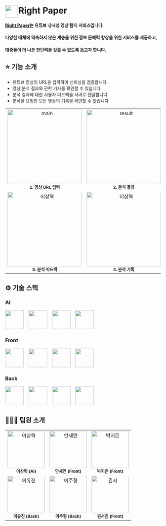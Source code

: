 <div>
  <img src="https://github.com/user-attachments/assets/1aaa4fdf-5838-4d5f-bca0-a0f9269cde7c" width="40" align="left">
  <h1>Right Paper</h1>
</div>

#### [Right Paper](https://right-paper.vercel.app/)는 유튜브 낚시성 영상 탐지 서비스입니다. 

#### 다양한 매체에 익숙하지 않은 계층을 위한 정보 문해력 향상을 위한 서비스를 제공하고, 

#### 대중들이 더 나은 판단력을 갖출 수 있도록 돕고자 합니다.

## ⭐ 기능 소개
- 유튜브 영상의 URL을 입력하여 신뢰성을 검증합니다
- 영상 분석 결과와 관련 기사를 확인할 수 있습니다
- 분석 결과에 대한 사용자 피드백을 서버로 전달합니다
- 분석을 요청한 모든 영상의 기록을 확인할 수 있습니다

<table>
  <tbody>
    <tr>
      <td align="center"><img src="https://github.com/user-attachments/assets/7adb3ad0-481a-4fff-b426-254ad5927139" width="240px;" alt="main"/><br /><sub><b>1. 영상 URL 입력</b></sub><br /></td>
      <td align="center"><img src="https://github.com/user-attachments/assets/ef60aa34-46ba-4034-83a3-c7031f765d3a" width="240px;" alt="result"/><br /><sub><b>2. 분석 결과</b></sub><br /></td>
    <tr/>
    <tr>
      <td align="center"><img src="https://github.com/user-attachments/assets/f7dcdaa7-e40d-494a-9eed-e54ff6af10c7" width="240px;" alt="이상혁"/><br /><sub><b>3. 분석 피드백</b></sub><br /></td>
      <td align="center"><img src="https://github.com/user-attachments/assets/f076ee09-5c1d-4e07-ad2a-acb121e2280c" width="240px;" alt="이상혁"/><br /><sub><b>4. 분석 기록</b></sub><br /></td>
    </tr>
  </tbody>
</table>



## ⚙️ 기술 스택
### AI
<div>
  <img src="https://cdn.jsdelivr.net/gh/devicons/devicon@latest/icons/python/python-original.svg" width="60" height="60"/>
  &nbsp;&nbsp;
  <img src="https://cdn.jsdelivr.net/gh/devicons/devicon@latest/icons/pytorch/pytorch-original.svg" width="60" height="60"/>
  &nbsp;&nbsp;
  <img src="https://cdn.jsdelivr.net/gh/devicons/devicon@latest/icons/jupyter/jupyter-original-wordmark.svg" width="60" height="60"/>
  &nbsp;&nbsp;
  <img src="https://cdn.jsdelivr.net/gh/devicons/devicon@latest/icons/googlecloud/googlecloud-original.svg" width="60" height="60"/>
</div>    

### Front
<div>
  <img src="https://cdn.jsdelivr.net/gh/devicons/devicon@latest/icons/typescript/typescript-original.svg" width="60" height="60"/>
  &nbsp;&nbsp;
  <img src="https://cdn.jsdelivr.net/gh/devicons/devicon@latest/icons/react/react-original-wordmark.svg" width="60" height="60"/>    
  &nbsp;&nbsp;
  <img src="https://cdn.jsdelivr.net/gh/devicons/devicon@latest/icons/nextjs/nextjs-original.svg" width="60" height="60"/>
  &nbsp;&nbsp;
  <img src="https://cdn.jsdelivr.net/gh/devicons/devicon@latest/icons/tailwindcss/tailwindcss-original.svg" width="60" height="60"/>        
</div>
            
### Back
<div>
  <img src="https://cdn.jsdelivr.net/gh/devicons/devicon@latest/icons/python/python-original.svg" width="60" height="60"/>
  &nbsp;&nbsp;
  <img src="https://github.com/user-attachments/assets/db914b89-a96b-4a63-bacd-4cd58ba43985" width="60" height="60"/>
  &nbsp;&nbsp;
  <img src="https://cdn.jsdelivr.net/gh/devicons/devicon@latest/icons/mysql/mysql-original.svg" width="60" height="60"/>
  &nbsp;&nbsp;
  <img src="https://cdn.jsdelivr.net/gh/devicons/devicon@latest/icons/amazonwebservices/amazonwebservices-plain-wordmark.svg" width="60" height="60"/> 
</div>

## 🧑🏻‍💻 팀원 소개
<table>
  <tbody>
    <tr>
      <td align="center"><a href="https://github.com/Sangvierr"><img src="https://avatars.githubusercontent.com/u/165464507?v=4" width="120px;" alt="이상혁"/></a><br /><sub><b>이상혁 (AI)</b></sub><br /></td>
      <td align="center"><a href="https://github.com/Ahnsaeyeon"><img src="https://avatars.githubusercontent.com/u/127393133?v=4" width="120px;" alt="안세연"/></a><br /><sub><b>안세연 (Front)</b></sub><br /></td>
      <td align="center"><a href="https://github.com/jieun0824"><img src="https://avatars.githubusercontent.com/u/86359553?v=4" width="120px;" alt="박지은"/></a><br /><sub><b>박지은 (Front)</b></sub><br /></td>
     <tr/>
      <td align="center"><a href="https://github.com/2uwls"><img src="https://avatars.githubusercontent.com/u/101469780?v=4" width="120px;" alt="이유진"/></a><br /><sub><b>이유진 (Back)</b></sub><br /></td>
      <td align="center"><a href="https://github.com/Jubroooo"><img src="https://avatars.githubusercontent.com/u/127478342?v=4" width="120px;" alt="이주형"/></a><br /><sub><b>이주형 (Back)</b></sub><br /></td>
      <td align="center"><a href="https://github.com/b0xercat"><img src="https://avatars.githubusercontent.com/u/97675977?v=4" width="120px;" alt="권서"/></a><br /><sub><b>권서진 (Front)</b></sub><br /></td>
    </tr>
  </tbody>
</table>
